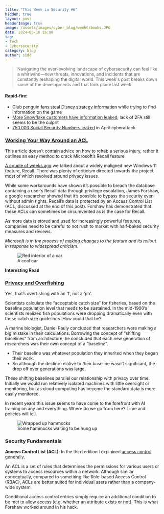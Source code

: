 ```yaml
---
title: "This Week in Security #6"
hidden: true
layout: post
headerImage: true
image: /assets/images/cyber_blog/week6/books.JPG
date: 2024-06-10 16:00
tag:
- Tech
- Cybersecurity
category: blog
author: sidd
---
```

> Navigating the ever-evolving landscape of cybersecurity can feel like a whirlwind—new threats, innovations, and incidents that are constantly reshaping the digital world. This week's post breaks down some of the developments and that took place last week.

<h4 style="font-weight:bold;">Rapid-fire:</h4>

- Club penguin fans [steal Disney strategy information](https://www.bleepingcomputer.com/news/security/club-penguin-fans-breached-disney-confluence-server-stole-25gb-of-data/) while trying to find information on the game
- [More Snowflake customers have information leaked](https://www.wired.com/story/snowflake-breach-advanced-auto-parts-lendingtree/); lack of 2FA still seems to be the culprit
- [750,000 Social Security Numbers leaked](https://therecord.media/frontier-provides-new-details-april-ransomware-attack) in April cyberattack

### [Working Your Way Around an ACL](https://www.tiraniddo.dev/2024/06/working-your-way-around-acl.html)

This article doesn’t contain advice on how to rehab a serious injury, rather it outlines an easy method to crack Microsoft’s Recall feature.

[A couple of weeks ago](https://siddnb.github.io/WeeklySecurity4/) we talked about a widely maligned new Windows 11 feature, Recall. There was plenty of criticism directed towards the project, most of which revolved around privacy issues.

While some workarounds have shown it’s possible to breach the database containing a user’s Recall data through privilege escalation, James Forshaw, a google researcher showed that it’s possible to bypass the security even without admin rights. Recall’s data is protected by an  Access Control List (ACL, discussed at the end of this post). Forshaw has demonstrated that these ACLs can sometimes be circumvented as is the case for Recall.

As more data is stored and used for increasingly powerful features, companies need to be careful to not rush to market with half-baked security measures and reviews.

_Microsoft is in the process of [making changes](https://www.computerworld.com/article/2140187/microsoft-makes-windows-recall-opt-in-after-privacy-security-backlash.html) to the feature and its rollout in response to widespread criticism._

<figure>
        <img class="image" src="/assets/images/cyber_blog/week6/car.JPG" alt="Red interior of a car">
        <figcaption class="caption">A cool car</figcaption>
</figure>

**Interesting Read**

### [Privacy and Overfishing](https://spectrum.ieee.org/online-privacy)

Yes, that’s overfishing with an ‘f’, not a ‘ph’. 

Scientists calculate the “acceptable catch size” for fisheries, based on the baseline population level that needs to be sustained. In the mid-1900’s scientists realized fish populations were dropping dramatically even with these catch size guidelines. How could that be?

A marine biologist, Daniel Pauly concluded that researchers were making a big mistake in their calculations. Borrowing the concept of “shifting baselines” from architecture, he concluded that each new generation of researchers was their own concept of a “baseline”. 

- Their baseline was whatever population they inherited when they began their work.
- So although the decline relative to *their* baseline wasn’t significant, the drop off over generations was large.

These shifting baselines parallel our relationship with privacy over time. Initially we would run relatively isolated machines with little oversight or monitoring, but as cloud computing has become the standard data is more easily monitored. 

In recent years this issue seems to have come to the forefront with AI training on any and everything. Where do we go from here? Time and policies will tell.

<figure>
        <img class="image" src="/assets/images/cyber_blog/week6/yarn.JPG" alt="Wrapped up hammocks">
        <figcaption class="caption">Some hammocks waiting to be hung up</figcaption>
</figure>

### Security Fundamentals
**Access Control List (ACL)**: In the third edition I explained [access control generally.](https://siddnb.github.io/WeeklySecurity3/) 

An ACL is a set of rules that determines the permissions for various users or systems to access resources within a network. Although similar conceptually, compared to something like Role-based Access Control (RBAC), ACLs are better suited for individual users rather than a company-wide system. 

Conditional access control entries simply require an additional condition to be met to allow access (e.g. whether an attribute exists or not). This is what Forshaw worked around in his hack.